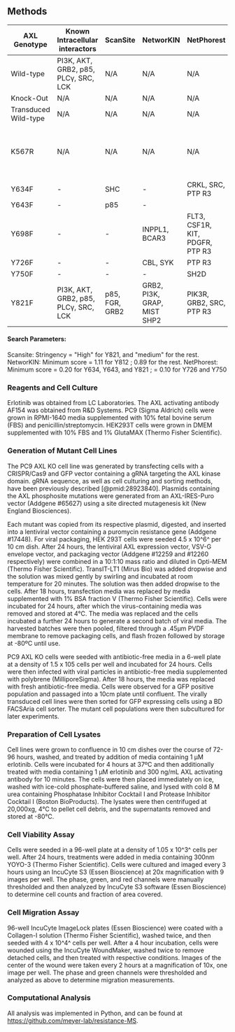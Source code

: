 ## Methods

| AXL Genotype         | Known Intracellular interactors | ScanSite | NetworKIN | NetPhorest | PDB | Known Phenotype|
| -------------------- | ------------------------------- | -------- | --------- | ---------- | --- | -------------- |
| Wild-type            | PI3K, AKT, GRB2, p85, PLCγ, SRC, LCK | N/A | N/A | N/A | N/A | N/A | Cell survival, proliferation, migration,<br> and immunosuppression |
| Knock-Out            | N/A | N/A | N/A | N/A | N/A | N/A | Inverse phenotyes of WT |
| Transduced Wild-type | N/A | N/A | N/A | N/A | N/A | N/A |
| K567R                | N/A | N/A | N/A | N/A | N/A | Kinase dead, typically recapitulates KO phenotypes |
| Y634F                | - | SHC | - | CRKL, SRC, PTP R3 | | - |
| Y643F                | - | p85 | - | | | - |
| Y698F                | - | - | INPPL1, BCAR3 | FLT3, CSF1R, KIT, PDGFR, PTP R3 | | | - |
| Y726F                | - | - | CBL, SYK | PTP R3 | | - |
| Y750F                | - | - | - | SH2D | | - |
| Y821F                | PI3K, AKT, GRB2, p85, PLCγ, SRC, LCK | p85, FGR, GRB2 | GRB2, PI3K, GRAP, MIST SHP2 | PIK3R, GRB2, SRC, PTP R3 | | None |

#### Search Parameters:
Scansite: Stringency = "High" for Y821, and "medium" for the rest.
NetworKIN: Minimum score = 1.11 for Y812 ; 0.89 for the rest.
NetPhorest: Minimum score = 0.20 for Y634, Y643, and Y821 ; = 0.10 for Y726 and Y750


### Reagents and Cell Culture

Erlotinib was obtained from LC Laboratories. The AXL activating antibody AF154 was obtained from R&D Systems. PC9 (Sigma Aldrich) cells were grown in RPMI-1640 media supplemented with 10% fetal bovine serum (FBS) and penicillin/streptomycin. HEK293T cells were grown in DMEM supplemented with 10% FBS and 1% GlutaMAX (Thermo Fisher Scientific). 

### Generation of Mutant Cell Lines

The PC9 AXL KO cell line was generated by transfecting cells with a CRISPR/Cas9 and GFP vector containing a gRNA targeting the AXL kinase domain. gRNA sequence, as well as cell culturing and sorting methods, have been previously described [@pmid:28923840]. Plasmids containing the AXL phosphosite mutations were generated from an AXL-IRES-Puro vector (Addgene #65627) using a site directed mutagenesis kit (New England Biosciences).

Each mutant was copied from its respective plasmid, digested, and inserted into a lentiviral vector containing a puromycin resistance gene (Addgene #17448). For viral packaging, HEK 293T cells were seeded 4.5 x 10^6^ per 10 cm dish. After 24 hours, the lentiviral AXL expression vector, VSV-G envelope vector, and packaging vector (Addgene #12259 and #12260 respectively) were combined in a 10:1:10 mass ratio and diluted in Opti-MEM (Thermo Fisher Scientific). TransIT-LT1 (Mirus Bio) was added dropwise and the solution was mixed gently by swirling and incubated at room temperature for 20 minutes. The solution was then added dropwise to the cells. After 18 hours, transfection media was replaced by media supplemented with 1% BSA fraction V (Thermo Fisher Scientific). Cells were incubated for 24 hours, after which the virus-containing media was removed and stored at 4℃. The media was replaced and the cells incubated a further 24 hours to generate a second batch of viral media. The harvested batches were then pooled, filtered through a .45μm PVDF membrane to remove packaging cells, and flash frozen followed by storage at -80ºC until use.

PC9 AXL KO cells were seeded with antibiotic-free media in a 6-well plate at a density of 1.5 x 105 cells per well and incubated for 24 hours. Cells were then infected with viral particles in antibiotic-free media supplemented with polybrene (MilliporeSigma). After 18 hours, the media was replaced with fresh antibiotic-free media. Cells were observed for a GFP positive population and passaged into a 10cm plate until confluent. The virally transduced cell lines were then sorted for GFP expressing cells using a BD FACSAria cell sorter. The mutant cell populations were then subcultured for later experiments.

### Preparation of Cell Lysates

Cell lines were grown to confluence in 10 cm dishes over the course of 72-96 hours, washed, and treated by addition of media containing 1 μM erlotinib. Cells were incubated for 4 hours at 37ºC and then additionally treated with media containing 1 μM erlotinib and 300 ng/mL AXL activating antibody for 10 minutes. The cells were then placed immediately on ice, washed with ice-cold phosphate-buffered saline, and lysed with cold 8 M urea containing Phosphatase Inhibitor Cocktail I and Protease Inhibitor Cocktail I (Boston BioProducts). The lysates were then centrifuged at 20,000xg, 4℃ to pellet cell debris, and the supernatants removed and stored at -80℃.

### Cell Viability Assay

Cells were seeded in a 96-well plate at a density of 1.05 x 10^3^ cells per well. After 24 hours, treatments were added in media containing 300nm YOYO-3 (Thermo Fisher Scientific). Cells were cultured and imaged every 3 hours using an IncuCyte S3 (Essen Bioscience) at 20x magnification with 9 images per well. The phase, green, and red channels were manually thresholded and then analyzed by IncuCyte S3 software (Essen Bioscience) to determine cell counts and fraction of area covered.

### Cell Migration Assay

96-well IncuCyte ImageLock plates (Essen Bioscience) were coated with a Collagen-I solution (Thermo Fisher Scientific), washed twice, and then seeded with 4 x 10^4^ cells per well. After a 4 hour incubation, cells were wounded using the IncuCyte WoundMaker, washed twice to remove detached cells, and then treated with respective conditions. Images of the center of the wound were taken every 2 hours at a magnification of 10x, one image per well. The phase and green channels were thresholded and analyzed as above to determine migration measurements.



### Computational Analysis

All analysis was implemented in Python, and can be found at <https://github.com/meyer-lab/resistance-MS>.
